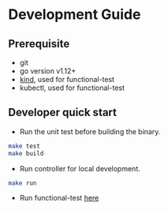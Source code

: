 [comment]: # ( Copyright Contributors to the Open Cluster Management project )

# Development Guide

## Prerequisite

- git
- go version v1.12+
- [kind](https://kind.sigs.k8s.io/), used for functional-test
- kubectl, used for functional-test

## Developer quick start
- Run the unit test before building the binary.

```bash
make test
make build
```

- Run controller for local development.

```bash
make run
```

- Run functional-test
[here](functional_test.md)
